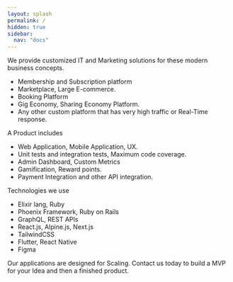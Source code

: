 ```yaml
---
layout: splash
permalink: /
hidden: true
sidebar:
  nav: "docs"
---
```




We provide customized IT and Marketing solutions for these modern business concepts.
- Membership and Subscription platform
- Marketplace, Large E-commerce.
- Booking Platform
- Gig Economy, Sharing Economy Platform.
- Any other custom platform that has very high traffic or Real-Time response.

A Product includes
- Web Application, Mobile Application, UX.
- Unit tests and integration tests, Maximum code coverage.
- Admin Dashboard, Custom Metrics
- Gamification, Reward points.
- Payment Integration and other API integration.

Technologies we use
- Elixir lang, Ruby
- Phoenix Framework, Ruby on Rails
- GraphQL, REST APIs
- React.js, Alpine.js, Next.js
- TailwindCSS
- Flutter, React Native
- Figma

Our applications are designed for Scaling. Contact us today to build a MVP for your Idea and then a finished product.